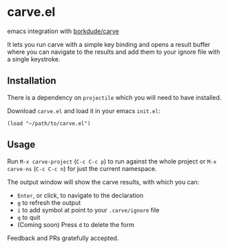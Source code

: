 # carve.el

emacs integration with [borkdude/carve](https://github.com/borkdude/carve)

It lets you run carve with a simple key binding and opens a result buffer where you can navigate to the
results and add them to your ignore file with a single keystroke.

## Installation

There is a dependency on `projectile` which you will need to have installed.

Download `carve.el` and load it in your emacs `init.el`:

```elisp
(load "~/path/to/carve.el")
```

## Usage

Run `M-x carve-project` (`C-c C-c p`) to run against the whole project or `M-x carve-ns` (`C-c C-c n`) for just the current namespace.

The output window will show the carve results, with which you can:
- `Enter`, or click, to navigate to the declaration
- `g` to refresh the output
- `i` to add symbol at point to your `.carve/ignore` file
- `q` to quit
- (Coming soon) Press `d` to delete the form

Feedback and PRs gratefully accepted.
